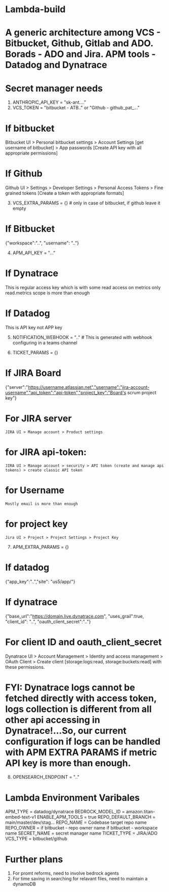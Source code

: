 # Lambda-build
# A generic architecture among VCS - Bitbucket, Github, Gitlab and ADO. Borads - ADO and Jira. APM tools - Datadog and Dynatrace

# Secret manager needs
1. ANTHROPIC_API_KEY = "sk-ant...."
2. VCS_TOKEN = "bitbucket - ATB.." or "Github - github_pat_..."
# If bitbucket
Bitbucket UI > Personal bitbucket settings > Account Settings [get username of bitbucket]
                                           > App passwords [Create API key with all appropriate permissions]
# If Github
Github UI > Settings > Developer Settings > Personal Access Tokens > Fine grained tokens [Create a token with appropriate formats]

3. VCS_EXTRA_PARAMS = {} # only in case of bitbucket, if github leave it empty
# If Bitbucket
{"workspace":"..", "username": ".."}

4. APM_API_KEY = "..."
# If Dynatrace
This is regular access key which is with some read access on metrics only read.metrics scope is more than enough

# If Datadog
This is API key not APP key

5. NOTIFICATION_WEBHOOK = ".."   # This is generated with webhook configuring in a teams channel

6. TICKET_PARAMS = {}
# If JIRA Board
{"server":"https://username.atlassian.net","username":"jira-account-username","api_token":"api-token","project_key":"Board's scrum project key"}

  # For JIRA server
    JIRA UI > Manage account > Product settings

  # for JIRA api-token:
    JIRA UI > Manage account > security > API token (create and manage api tokens) > create classic API token

  # for Username
    Mostly email is more than enough
  # for project key
    Jira UI > Project > Project Settings > Project Key

7. APM_EXTRA_PARAMS = {}
# If datadog
  {"app_key":"..","site": "us5/app/<EMPTY>"}

# If dynatrace
{"base_url":"https://domain.live.dynatrace.com", "uses_grail":true, "client_id": "..", "oauth_client_secret":".."}

  # For client ID and oauth_client_secret
  Dynatrace UI > Account Management > Identity and access management > OAuth Client > Create client [storage:logs:read, storage:buckets:read] with these       permissions.

  # FYI: Dynatrace logs cannot be fetched directly with access token, logs collection is different from all other api accessing in Dynatrace!...So, our current configuration if logs can be handled with APM EXTRA PARAMS if metric API key is more than enough.

8. OPENSEARCH_ENDPOINT = ".."

# Lambda Environment Varibales
APM_TYPE = datadog/dynatrace
BEDROCK_MODEL_ID = amazon.titan-embed-text-v1
ENABLE_APM_TOOLS = true
REPO_DEFAULT_BRANCH = main/master/dev/stag...
REPO_NAME = Codebase target repo name 
REPO_OWNER = if bitbucket - repo owner name
             if bitbucket - workspace name
SECRET_NAME = secret manager name
TICKET_TYPE = JIRA/ADO
VCS_TYPE = bitbucket/github

# Further plans
1) For promt reforms, need to involve bedrock agents
2) For time saving in searching for relavant files, need to maintain a dynamoDB
